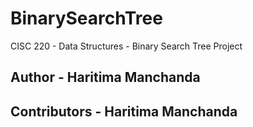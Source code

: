 # BinarySearchTree
CISC 220 - Data Structures - Binary Search Tree Project
## Author - Haritima Manchanda
## Contributors - Haritima Manchanda
